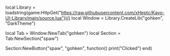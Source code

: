 local Library = loadstring(game:HttpGet("https://raw.githubusercontent.com/xHeptc/Kavo-UI-Library/main/source.lua"))()
local Window = Library.CreateLib("gohken", "DarkTheme")

local Tab = Window:NewTab("gohken")
local Section = Tab:NewSection("spaw")

Section:NewButton("spaw", "gohken", function()
    print("Clicked")
end) 
